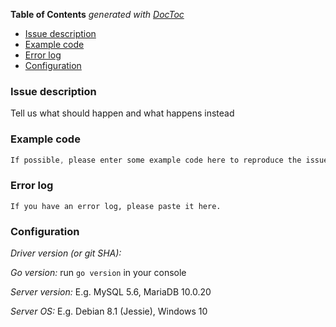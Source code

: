 <!-- START doctoc generated TOC please keep comment here to allow auto update -->
<!-- DON'T EDIT THIS SECTION, INSTEAD RE-RUN doctoc TO UPDATE -->
**Table of Contents**  *generated with [DocToc](https://github.com/thlorenz/doctoc)*

- [Issue description](#issue-description)
- [Example code](#example-code)
- [Error log](#error-log)
- [Configuration](#configuration)

<!-- END doctoc generated TOC please keep comment here to allow auto update -->

### Issue description
Tell us what should happen and what happens instead

### Example code
```go
If possible, please enter some example code here to reproduce the issue.
```

### Error log
```
If you have an error log, please paste it here.
```

### Configuration
*Driver version (or git SHA):*

*Go version:* run `go version` in your console

*Server version:* E.g. MySQL 5.6, MariaDB 10.0.20

*Server OS:* E.g. Debian 8.1 (Jessie), Windows 10
